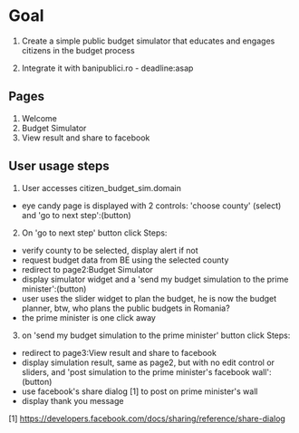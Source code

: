 # Goal

1. Create a simple public budget simulator that educates and engages citizens in the budget process

2. Integrate it with banipublici.ro - deadline:asap


## Pages
1. Welcome
2. Budget Simulator
3. View result and share to facebook

## User usage steps

1. User accesses citizen_budget_sim.domain
* eye candy page is displayed with 2 controls: 'choose county' (select) and 'go to next step':(button)
2. On 'go to next step' button click
Steps:
* verify county to be selected, display alert if not
* request budget data from BE using the selected county
* redirect to page2:Budget Simulator
* display simulator widget and a 'send my budget simulation to the prime minister':(button)
* user uses the slider widget to plan the budget, he is now the budget planner, btw, who plans the public budgets in Romania?
* the prime minister is one click away
3. on 'send my budget simulation to the prime minister' button click
Steps:
* redirect to page3:View result and share to facebook
* display simulation result, same as page2, but with no edit control or sliders, and 'post simulation to the prime minister's facebook wall':(button)
* use facebook's share dialog [1] to post on prime minister's wall
* display thank you message

[1] https://developers.facebook.com/docs/sharing/reference/share-dialog
